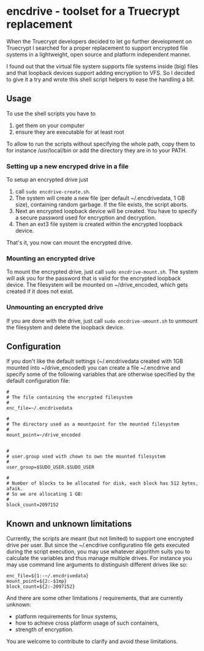 # encdrive - toolset for a Truecrypt replacement

When the Truecrypt developers decided to let go further development on Truecrypt I searched for a proper replacement to support encrypted file systems in a lightweight, open source and platform independent manner.

I found out that the virtual file system supports file systems inside (big) files and that loopback devices support adding encryption to VFS. So I decided to give it a try and wrote this shell script helpers to ease the handling a bit.

## Usage
To use the shell scripts you have to 

1. get them on your computer
2. ensure they are executable for at least root

To allow to run the scripts without specifying the whole path, copy them to for instance /usr/local/bin or add the directory they are in to your PATH.

### Setting up a new encryped drive in a file
To setup an encrypted drive just 

1. call `sudo encdrive-create.sh`. 
2. The system will create a new file (per default ~/.encdrivedata, 1 GB size), containing random garbage. If the file exists, the script aborts.
3. Next an encrypted loopback device will be created. You have to specify a secure password used for encryption and decryption.
4. Then an ext3 file system  is created within the encrypted loopback device.

That's it, you now can mount the encrypted drive.

### Mounting an encrypted drive
To mount the encrypted drive, just call `sudo encdrive-mount.sh`. The system will ask you for the password that is valid for the encrypted loopback device. The filesystem will be mounted on ~/drive_encoded, which gets created if it does not exist.

### Unmounting an encrypted drive
If you are done with the drive, just call `sudo encdrive-umount.sh` to unmount the filesystem and delete the loopback device.

## Configuration
If you don't like the default settings (~/.encdrivedata created with 1GB mounted into ~/drive_encoded) you can create a file  ~/.encdrive and specify some of the following variables that are otherwise specified by the default configuration file:
```
#
# The file containing the encrypted filesystem
#
enc_file=~/.encdrivedata

#
# The directory used as a mountpoint for the mounted filesystem
#
mount_point=~/drive_encoded


#
# user.group used with chown to own the mounted filesystem
#
user_group=$SUDO_USER.$SUDO_USER

#
# Number of blocks to be allocated for disk, each block has 512 bytes, afaik.
# So we are allocating 1 GB:
#
block_count=2097152

```

## Known and unknown limitations

Currently, the scripts are meant (but not limited) to support one encrypted drive per user. But since the ~/.encdrive configuratino file gets executed during the script execution, you may use whatever algorithm suits you to calculate the variables and thus manage multiple drives.
For instance you may use command line arguments to distinguish different drives like so:
```
enc_file=${1:-~/.encdrivedata}
mount_point=${2:-$1mp}
block_count=${2:-2097152}
```
And there are some other limitations / requirements, that are currently unknown:

* platform requirements for linux systems,
* how to achieve cross platform usage of such containers,
* strength of encryption.

You are welcome to contribute to clarify and avoid these limitations.

